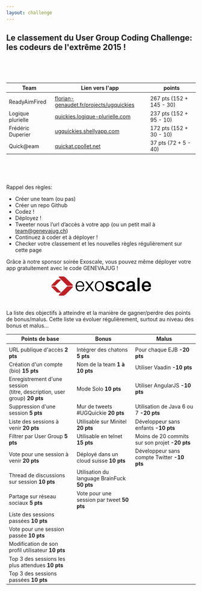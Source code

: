 ```yaml
---
layout: challenge
---
```



## Le classement du User Group Coding Challenge: les codeurs de l'extrême 2015 !

<br><br><br>

|Team|Lien vers l'app|points|
|-----|----|----|
||||
|ReadyAimFired|[florian-genaudet.fr/projects/ugquickies](http://florian-genaudet.fr/projects/ugquickies)| 267 pts (152 + 145 - 30)|
|Logique plurielle|[quickies.logique-plurielle.com](http://quickies.logique-plurielle.com)| 237 pts (152 + 95 - 10)|
|Frédéric Duperier|[ugquickies.shellyapp.com](http://ugquickies.shellyapp.com)| 172 pts (152 + 30 - 10) |
|Quick@eam|[quickat.cpollet.net](http://quickat.cpollet.net)| 37 pts (72 + 5 - 40)|

<br><br><br>


Rappel des règles:

* Créer une team (ou pas)
* Créer un repo Github
* Codez !
* Déployez !
* Tweeter nous l’url d’accès à votre app (ou un petit mail à team@genevajug.ch)
* Continuez à coder et à déployer !
* Checker votre classement et les nouvelles règles régulièrement sur cette page


Grâce à notre sponsor soirée Exoscale, vous pouvez même déployer votre app gratuitement avec le code GENEVAJUG !
  

<center><a href="https://portal.exoscale.ch"><img src="/images/exoscale.png" alt="Exoscale" style="padding-bottom: 20px"/></a></center>

La liste des objectifs à atteindre et la manière de gagner/perdre des points de bonus/malus.
Cette liste va évoluer régulièrement, surtout au niveau des bonus et malus...

|Points de base|Bonus|Malus|
|--------------|-----|-----|
||||
|URL publique d'accès **2 pts**|Intégrer des chatons **5 pts**|Pour chaque EJB **-20 pts**|
|Création d'un compte (bio)	**15 pts**|Nom de la team  **1 à 10 pts**|Utiliser Vaadin **-10 pts**|
|Enregistrement d'une session <br> (titre, description, user group)	**20 pts**|Mode Solo **10 pts**|Utiliser AngularJS **-10 pts**|
|Suppression d'une session **5 pts**|Mur de tweets #UGQuickie **20 pts**|Utilisation de Java 6 ou 7 **-20 pts**|
|Liste des sessions à venir	**20 pts**|Utilisable sur Minitel **20 pts**|Développeur sans enfants **-10 pts**|
|Filtrer par User Group	**5 pts**|Utilisable en telnet **15 pts**|Moins de 20 commits sur son projet **-20 pts**|
|Vote pour une session à venir **20 pts**|Déployé dans un cloud suisse **10 pts**|Développeur sans compte Twitter **-10 pts**|
|Thread de discussions sur session **10 pts**|Utilisation du language BrainFuck **50 pts**||
|Partage sur réseau sociaux	**5 pts**|Vote pour une session par tweet **50 pts**||
|Liste des sessions passées	**10 pts**|||
|Vote pour une session passée **10 pts**|||
|Modification de son profil utilisateur	**10 pts**|||
|Top 3 des sessions les plus attendues **10 pts**|||
|Top 3 des sessions passées	**10 pts**|||
